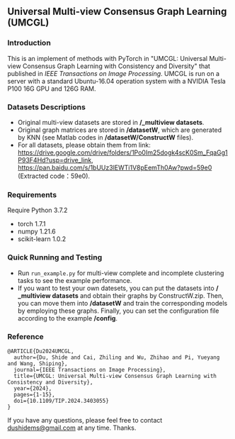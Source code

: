 
## Universal Multi-view Consensus Graph Learning (UMCGL)

### Introduction

This is an implement of methods with PyTorch in "UMCGL: Universal Multi-view Consensus Graph Learning with Consistency and Diversity" that published in *IEEE Transactions on Image Processing*.
UMCGL is run on a server with a standard Ubuntu-16.04 operation system with a NVIDIA Tesla P100 16G GPU and 126G RAM.
### Datasets Descriptions

- Original multi-view datasets are stored in **/_multiview datasets**.
- Original graph matrices are stored in **/datasetW**, which are generated by KNN (see Matlab codes in **/datasetW/ConstructW** files).
- For all datasets, please obtain them from link: <https://drive.google.com/drive/folders/1Po0Im25dogk4scK0Sm_FqaGg1P93F4Hd?usp=drive_link>,
<https://pan.baidu.com/s/1bUUz3lEWTi1V8pEemTh0Aw?pwd=59e0> (Extracted code：59e0).

### Requirements

Require Python 3.7.2

- torch 1.7.1
- numpy 1.21.6
- scikit-learn 1.0.2

### Quick Running and Testing

- Run  `run_example.py` for multi-view complete and incomplete clustering tasks to see the example performance. 
- If you want to test your own datesets, you can put the datasets into **/ _multiview datasets** and obtain their graphs by ConstructW.zip. Then, you can move them into **/datasetW** and train the corresponding models by employing these graphs. Finally, you can set the configuration file according to the example **/config**.

### Reference
```
@ARTICLE{Du2024UMCGL,
  author={Du, Shide and Cai, Zhiling and Wu, Zhihao and Pi, Yueyang and Wang, Shiping},
  journal={IEEE Transactions on Image Processing}, 
  title={UMCGL: Universal Multi-view Consensus Graph Learning with Consistency and Diversity}, 
  year={2024},
  pages={1-15},
  doi={10.1109/TIP.2024.3403055}
}
```

If you have any questions, please feel free to contact dushidems@gmail.com at any time. Thanks.